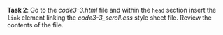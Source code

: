 **Task 2**: Go to the _code3-3.html_ file and within the `head` section insert the `link` element linking the _code3-3_scroll.css_ style sheet file. Review the contents of the file.
